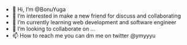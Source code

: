 - 👋 Hi, I’m @BonuYuga
- 👀 I’m interested in make a new friend for discuss and collaborating
- 🌱 I’m currently learning web development and software engineer
- 💞️ I’m looking to collaborate on ...
- 📫 How to reach me you can dm me on twitter @ymyyyu

<!---
BonuYuga/BonuYuga is a ✨ special ✨ repository because its `README.md` (this file) appears on your GitHub profile.
You can click the Preview link to take a look at your changes.
--->
